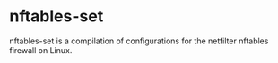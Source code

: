 # nftables-set

nftables-set is a compilation of configurations for the netfilter nftables firewall on Linux.
